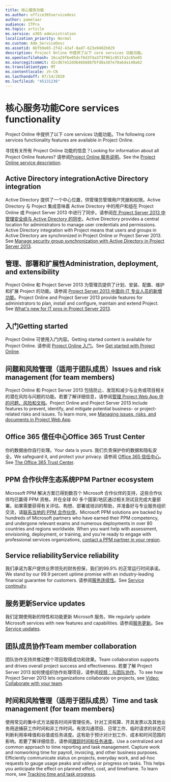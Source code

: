```yaml
---
title: 核心服务功能
ms.author: office365servicedesc
author: pamelaar
audience: ITPro
ms.topic: article
ms.service: o365-administration
localization_priority: Normal
ms.custom: Adm_ServiceDesc
ms.assetid: 6bfb9e65-2f42-43af-8ad7-623e9402b029
description: Project Online 中提供了以下 core services 功能功能。
ms.openlocfilehash: 16ca29f6e05dcf6d3f4a3737961c851fa2c85e05
ms.sourcegitcommit: d2cd67e52dd646b68bfbfd8a387e70a6da140a62
ms.translationtype: MT
ms.contentlocale: zh-CN
ms.lasthandoff: 07/14/2020
ms.locfileid: "45131236"
---
```

# <a name="core-services-functionality"></a><span data-ttu-id="7b550-103">核心服务功能</span><span class="sxs-lookup"><span data-stu-id="7b550-103">Core services functionality</span></span>

<span data-ttu-id="7b550-104">Project Online 中提供了以下 core services 功能功能。</span><span class="sxs-lookup"><span data-stu-id="7b550-104">The following core services functionality features are available in Project Online.</span></span>
  
<span data-ttu-id="7b550-105">寻找有关所有 Project Online 功能的信息？</span><span class="sxs-lookup"><span data-stu-id="7b550-105">Looking for information about all Project Online features?</span></span> <span data-ttu-id="7b550-106">请参阅[Project Online 服务说明](project-online-service-description.md)。</span><span class="sxs-lookup"><span data-stu-id="7b550-106">See the [Project Online service description](project-online-service-description.md).</span></span>
  
## <a name="active-directory-integration"></a><span data-ttu-id="7b550-107">Active Directory integration</span><span class="sxs-lookup"><span data-stu-id="7b550-107">Active Directory integration</span></span>

<span data-ttu-id="7b550-p102">Active Directory 提供了一个中心位置，供管理员管理用户凭据和权限。Active Directory 与 Project 集成意味着 Active Directory 中的用户和组在 Project Online 或 Project Server 2013 中进行了同步。请参阅[在 Project Server 2013 中管理安全组与 Active Directory 的同步](https://go.microsoft.com/fwlink/p/?LinkId=402631)。</span><span class="sxs-lookup"><span data-stu-id="7b550-p102">Active Directory provides a central location for administrators to manage user credentials and permissions. Active Directory integration with Project means that users and groups in Active Directory are synchronized in Project Online or Project Server 2013. See [Manage security group synchronization with Active Directory in Project Server 2013](https://go.microsoft.com/fwlink/p/?LinkId=402631).</span></span>
  
## <a name="administration-deployment-and-extensibility"></a><span data-ttu-id="7b550-111">管理、部署和扩展性</span><span class="sxs-lookup"><span data-stu-id="7b550-111">Administration, deployment, and extensibility</span></span>

<span data-ttu-id="7b550-p103">Project Online 和 Project Server 2013 为管理员提供了计划、安装、配置、维护和扩展 Project 的功能。请参阅 [Project Server 2013 中面向 IT 专业人员的新增功能](https://go.microsoft.com/fwlink/p/?LinkId=272017)。</span><span class="sxs-lookup"><span data-stu-id="7b550-p103">Project Online and Project Server 2013 provide features for administrators to plan, install and configure, maintain and extend Project. See [What's new for IT pros in Project Server 2013](https://go.microsoft.com/fwlink/p/?LinkId=272017).</span></span>
  
## <a name="getting-started"></a><span data-ttu-id="7b550-114">入门</span><span class="sxs-lookup"><span data-stu-id="7b550-114">Getting started</span></span>

<span data-ttu-id="7b550-115">Project Online 可使用入门内容。</span><span class="sxs-lookup"><span data-stu-id="7b550-115">Getting started content is available for Project Online.</span></span> <span data-ttu-id="7b550-116">请参阅 [Project Online 入门](https://support.office.com/en-us/article/Get-started-with-Project-Online-E3E5F64F-ADA5-4F9D-A578-130B2D4E5F11?ui=en-US&amp;rs=en-US&amp;ad=US)。</span><span class="sxs-lookup"><span data-stu-id="7b550-116">See [Get started with Project Online](https://support.office.com/en-us/article/Get-started-with-Project-Online-E3E5F64F-ADA5-4F9D-A578-130B2D4E5F11?ui=en-US&amp;rs=en-US&amp;ad=US).</span></span>
  
## <a name="issues-and-risk-management-for-team-members"></a><span data-ttu-id="7b550-117">问题和风险管理（适用于团队成员）</span><span class="sxs-lookup"><span data-stu-id="7b550-117">Issues and risk management (for team members)</span></span>

<span data-ttu-id="7b550-p105">Project Online 和 Project Server 2013 包括防止、发现和减少与业务或项目相关的潜在风险与问题的功能。若要了解详细信息，请参阅[管理 Project Web App 中的问题、风险和文档](https://go.microsoft.com/fwlink/?LinkId=402634)。</span><span class="sxs-lookup"><span data-stu-id="7b550-p105">Project Online and Project Server 2013 include features to prevent, identify, and mitigate potential business- or project-related risks and issues. To learn more, see [Managing issues, risks, and documents in Project Web App](https://go.microsoft.com/fwlink/?LinkId=402634).</span></span>
  
## <a name="office-365-trust-center"></a><span data-ttu-id="7b550-120">Office 365 信任中心</span><span class="sxs-lookup"><span data-stu-id="7b550-120">Office 365 Trust Center</span></span>

<span data-ttu-id="7b550-121">你的数据由你自行处理。</span><span class="sxs-lookup"><span data-stu-id="7b550-121">Your data is yours.</span></span> <span data-ttu-id="7b550-122">我们负责保护你的数据和隐私安全。</span><span class="sxs-lookup"><span data-stu-id="7b550-122">We safeguard it, and protect your privacy.</span></span> <span data-ttu-id="7b550-123">请参阅 [Office 365 信任中心](https://go.microsoft.com/fwlink/?LinkId=402637)。</span><span class="sxs-lookup"><span data-stu-id="7b550-123">See [The Office 365 Trust Center](https://go.microsoft.com/fwlink/?LinkId=402637).</span></span>
  
## <a name="ppm-partner-ecosystem"></a><span data-ttu-id="7b550-124">PPM 合作伙伴生态系统</span><span class="sxs-lookup"><span data-stu-id="7b550-124">PPM Partner ecosystem</span></span>

<span data-ttu-id="7b550-p107">Microsoft PPM 解决方案已得到数百个 Microsoft 合作伙伴的支持，这些合作伙伴均已赢得 PPM 资格，并在全球 80 多个国家/地区通过相关测试且完成大量部署。如果需要获得有关评估、构想、部署或培训的帮助，并准备好与专业服务组织交流，请[联系当地的 PPM 合作伙伴](https://go.microsoft.com/fwlink/p/?LinkId=272646)。</span><span class="sxs-lookup"><span data-stu-id="7b550-p107">Microsoft PPM solutions are backed by hundreds of Microsoft partners who have earned their PPM competency, and undergone relevant exams and numerous deployments in over 80 countries and regions worldwide. When you want help with assessment, envisioning, deployment, or training, and you're ready to engage with professional services organizations, [contact a PPM partner in your region](https://go.microsoft.com/fwlink/p/?LinkId=272646).</span></span>
  
## <a name="service-reliability"></a><span data-ttu-id="7b550-127">Service reliability</span><span class="sxs-lookup"><span data-stu-id="7b550-127">Service reliability</span></span>

<span data-ttu-id="7b550-128">我们承诺为客户提供业界领先的财务担保，我们的99.9% 的正常运行时间承诺。</span><span class="sxs-lookup"><span data-stu-id="7b550-128">We stand by our 99.9 percent uptime promise with an industry-leading financial guarantee for customers.</span></span> <span data-ttu-id="7b550-129">请参阅[服务连续性](https://go.microsoft.com/fwlink/?LinkId=402653)。</span><span class="sxs-lookup"><span data-stu-id="7b550-129">See [Service continuity](https://go.microsoft.com/fwlink/?LinkId=402653).</span></span>
  
## <a name="service-updates"></a><span data-ttu-id="7b550-130">服务更新</span><span class="sxs-lookup"><span data-stu-id="7b550-130">Service updates</span></span>

<span data-ttu-id="7b550-131">我们定期使用新的特性和功能更新 Microsoft 服务。</span><span class="sxs-lookup"><span data-stu-id="7b550-131">We regularly update Microsoft services with new features and capabilities.</span></span> <span data-ttu-id="7b550-132">请参阅[服务更新](../office-365-platform-service-description/service-updates.md)。</span><span class="sxs-lookup"><span data-stu-id="7b550-132">See [Service updates](../office-365-platform-service-description/service-updates.md).</span></span>
  
## <a name="team-member-collaboration"></a><span data-ttu-id="7b550-133">团队成员协作</span><span class="sxs-lookup"><span data-stu-id="7b550-133">Team member collaboration</span></span>

<span data-ttu-id="7b550-134">团队协作支持并推动整个项目取得成功和效果。</span><span class="sxs-lookup"><span data-stu-id="7b550-134">Team collaboration supports and drives overall project success and effectiveness.</span></span> <span data-ttu-id="7b550-135">若要了解 Project Server 2013 如何使组织协作处理项目，请参阅[视频：与团队协作](https://go.microsoft.com/fwlink/?LinkId=402628)。</span><span class="sxs-lookup"><span data-stu-id="7b550-135">To see how Project Server 2013 lets organizations collaborate on projects, see [Video: Collaborate with your team](https://go.microsoft.com/fwlink/?LinkId=402628).</span></span>
  
## <a name="time-and-task-management-for-team-members"></a><span data-ttu-id="7b550-136">时间和风险管理（适用于团队成员）</span><span class="sxs-lookup"><span data-stu-id="7b550-136">Time and task management (for team members)</span></span>

<span data-ttu-id="7b550-p111">使用常见的集中式方法报告时间并管理任务。针对工资核算、开具发票以及其他业务用途捕获工作时间和非工作时间。有效沟通项目、日常工作、临时请求的状态可判断利用率峰值和谷值或任务进度。这有助于预计对计划工作、成本和时间范围的影响。若要了解详细信息，请参阅[跟踪时间和任务进度](https://go.microsoft.com/fwlink/p/?LinkId=271321)。</span><span class="sxs-lookup"><span data-stu-id="7b550-p111">Use a centralized and common approach to time reporting and task management. Capture work and nonworking time for payroll, invoicing, and other business purposes. Efficiently communicate status on projects, everyday work, and ad-hoc requests to gauge usage peaks and valleys or progress on tasks. This helps you anticipate the effect on planned effort, cost, and timeframe. To learn more, see [Tracking time and task progress](https://go.microsoft.com/fwlink/p/?LinkId=271321).</span></span>
  